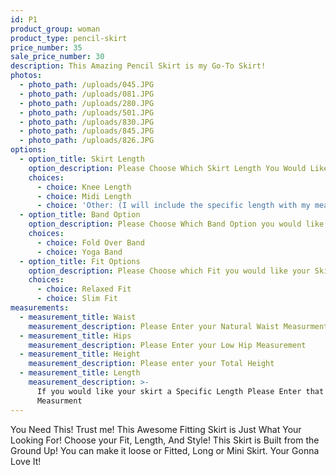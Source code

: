 ```yaml
---
id: P1
product_group: woman
product_type: pencil-skirt
price_number: 35
sale_price_number: 30
description: This Amazing Pencil Skirt is my Go-To Skirt!
photos:
  - photo_path: /uploads/045.JPG
  - photo_path: /uploads/081.JPG
  - photo_path: /uploads/280.JPG
  - photo_path: /uploads/501.JPG
  - photo_path: /uploads/830.JPG
  - photo_path: /uploads/845.JPG
  - photo_path: /uploads/826.JPG
options:
  - option_title: Skirt Length
    option_description: Please Choose Which Skirt Length You Would Like
    choices:
      - choice: Knee Length
      - choice: Midi Length
      - choice: 'Other: (I will include the specific length with my measurements)'
  - option_title: Band Option
    option_description: Please Choose Which Band Option you would like
    choices:
      - choice: Fold Over Band
      - choice: Yoga Band
  - option_title: Fit Options
    option_description: Please Choose which Fit you would like your Skirt
    choices:
      - choice: Relaxed Fit
      - choice: Slim Fit
measurements:
  - measurement_title: Waist
    measurement_description: Please Enter your Natural Waist Measurment
  - measurement_title: Hips
    measurement_description: Please Enter your Low Hip Measurement
  - measurement_title: Height
    measurement_description: Please enter your Total Height
  - measurement_title: Length
    measurement_description: >-
      If you would like your skirt a Specific Length Please Enter that
      Measurment
---
```


You Need This! Trust me! This Awesome Fitting Skirt is Just What Your Looking For! Choose your Fit, Length, And Style! This Skirt is Built from the Ground Up! You can make it loose or Fitted, Long or Mini Skirt. Your Gonna Love It!